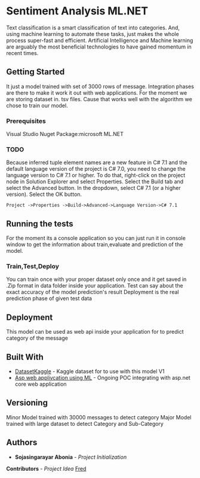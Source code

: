 # Sentiment Analysis ML.NET

Text classification is a smart classification of text into categories. And, using machine learning to automate these tasks, just makes the whole process super-fast and efficient. Artificial Intelligence and Machine learning are arguably the most beneficial technologies to have gained momentum in recent times. 

## Getting Started

It just a model trained with set of 3000 rows of message. Integration phases are there to make it work it out with web applications. For the moment we are storing dataset in. tsv files. Cause that works well with the algorithm we chose to train our model.

### Prerequisites

Visual Studio
Nuget Package:microsoft ML.NET


### TODO 

Because inferred tuple element names are a new feature in C# 7.1 and the default language version of the project is C# 7.0, you need to change the language version to C# 7.1 or higher. To do that, right-click on the project node in Solution Explorer and select Properties. Select the Build tab and select the Advanced button. In the dropdown, select C# 7.1 (or a higher version). Select the OK button.

```
Project ->Properties ->Build->Advanced->Language Version->C# 7.1
```


## Running the tests

For the moment its a console application so you can just run it in console window to get the information about train,evaluate and prediction of the model.

### Train,Test,Deploy

You can train once with your proper dataset only once and it get saved in .Zip format in data folder inside your application.
Test can say about the exact accuracy of the model prediction's result
Deployment is the real prediction phase of given test data


## Deployment

This model can be used as web api inside your application for to predict category of the message

## Built With

* [DatasetKaggle](https://www.kaggle.com/aboniasoja/neocase-case-category-classifier-dataset) - Kaggle dataset for to use with this model V1
* [Asp web applivcation using ML](https://github.com/Abonia1/ML.Net-Model-Integration-with-ASP.NET-Core) - Ongoing POC integrating with asp.net core web application


## Versioning

Minor	Model trained with 30000 messages to detect category
Major	Model trained with large dataset to detect Category and Sub-Category


## Authors

* **Sojasingarayar Abonia** - *Project Initialization*

**Contributors** - *Project Idea* [Fred](https://github.com/fredgodet)





